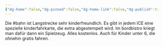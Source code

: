 ```yaml
---
{"dg-home":false,"dg-pinned":false,"dg-home-link":false,"dg-publish":true,"tags":["dgblip"],"disabled rules":["yaml-title","yaml-title-alias","file-name-heading"],"title":"philipp on mastodon @ 2023-04-13","created-date":"2023-04-13T21:43:11","id":110193684725276160,"updated-date":"2025-05-02T08:50:43","dg-path":"blips/110193684725276157.md","permalink":"/blips/110193684725276157/","dgPassFrontmatter":true}
---
```



Die #bahn ist Langstrecke sehr kinderfreundlich. Es gibt in jedem ICE eine spezielle kinderfahrkarte, die extra abgestempelt wird. Im bordbistro kriegt man dafür dann ein Spielzeug. Alles kostenlos. Auch für Kinder unter 6, die ohnehin gratis fahren.




